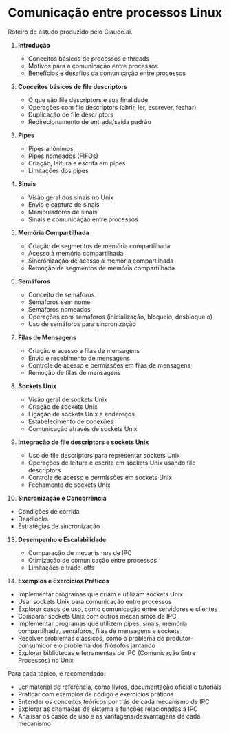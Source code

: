 # Comunicação entre processos Linux

Roteiro de estudo produzido pelo Claude.ai.

1. **Introdução**
   - Conceitos básicos de processos e threads
   - Motivos para a comunicação entre processos
   - Benefícios e desafios da comunicação entre processos

2. **Conceitos básicos de file descriptors**
   - O que são file descriptors e sua finalidade
   - Operações com file descriptors (abrir, ler, escrever, fechar)
   - Duplicação de file descriptors
   - Redirecionamento de entrada/saída padrão
3. **Pipes**
   - Pipes anônimos
   - Pipes nomeados (FIFOs)
   - Criação, leitura e escrita em pipes
   - Limitações dos pipes

4. **Sinais**
   - Visão geral dos sinais no Unix
   - Envio e captura de sinais
   - Manipuladores de sinais
   - Sinais e comunicação entre processos

5. **Memória Compartilhada**
   - Criação de segmentos de memória compartilhada
   - Acesso à memória compartilhada
   - Sincronização de acesso à memória compartilhada
   - Remoção de segmentos de memória compartilhada

6. **Semáforos**
   - Conceito de semáforos
   - Semáforos sem nome
   - Semáforos nomeados
   - Operações com semáforos (inicialização, bloqueio, desbloqueio)
   - Uso de semáforos para sincronização

7. **Filas de Mensagens**
   - Criação e acesso a filas de mensagens
   - Envio e recebimento de mensagens
   - Controle de acesso e permissões em filas de mensagens
   - Remoção de filas de mensagens

8. **Sockets Unix**
   - Visão geral de sockets Unix
   - Criação de sockets Unix
   - Ligação de sockets Unix a endereços
   - Estabelecimento de conexões
   - Comunicação através de sockets Unix


9. **Integração de file descriptors e sockets Unix**
   - Uso de file descriptors para representar sockets Unix
   - Operações de leitura e escrita em sockets Unix usando file descriptors
   - Controle de acesso e permissões em sockets Unix
   - Fechamento de sockets Unix

10. **Sincronização e Concorrência**
   - Condições de corrida
   - Deadlocks
   - Estratégias de sincronização

13. **Desempenho e Escalabilidade**
	 - Comparação de mecanismos de IPC
    - Otimização de comunicação entre processos
    - Limitações e trade-offs

14. **Exemplos e Exercícios Práticos**
   - Implementar programas que criam e utilizam sockets Unix
   - Usar sockets Unix para comunicação entre processos
   - Explorar casos de uso, como comunicação entre servidores e clientes
   - Comparar sockets Unix com outros mecanismos de IPC
   - Implementar programas que utilizem pipes, sinais, memória compartilhada, semáforos, filas de mensagens e sockets
   - Resolver problemas clássicos, como o problema do produtor-consumidor e o problema dos filósofos jantando
   - Explorar bibliotecas e ferramentas de IPC (Comunicação Entre Processos) no Unix

Para cada tópico, é recomendado:

- Ler material de referência, como livros, documentação oficial e tutoriais
- Praticar com exemplos de código e exercícios práticos
- Entender os conceitos teóricos por trás de cada mecanismo de IPC
- Explorar as chamadas de sistema e funções relacionadas à IPC
- Analisar os casos de uso e as vantagens/desvantagens de cada mecanismo

